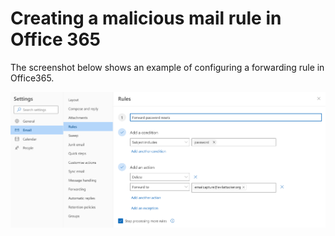 # Creating a malicious mail rule in Office 365

The screenshot below shows an example of configuring a forwarding rule in Office365.

![screenshot](office_365.png)